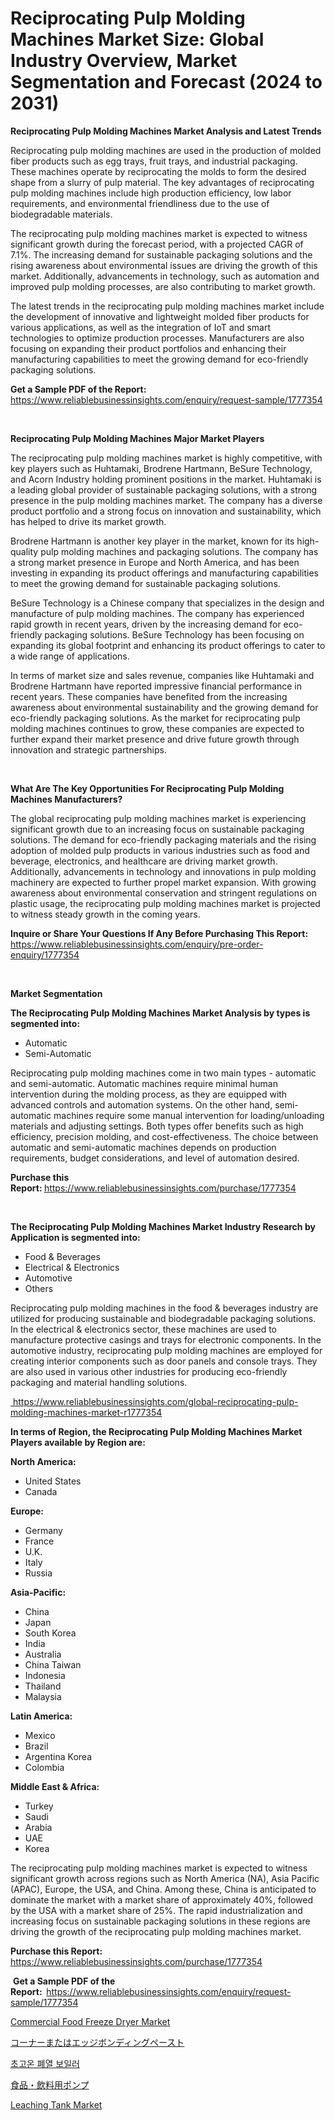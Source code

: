 <p><h1>Reciprocating Pulp Molding Machines Market Size: Global Industry Overview, Market Segmentation and Forecast (2024 to 2031)</h1></p><p><strong>Reciprocating Pulp Molding Machines Market Analysis and Latest Trends</strong></p>
<p><p>Reciprocating pulp molding machines are used in the production of molded fiber products such as egg trays, fruit trays, and industrial packaging. These machines operate by reciprocating the molds to form the desired shape from a slurry of pulp material. The key advantages of reciprocating pulp molding machines include high production efficiency, low labor requirements, and environmental friendliness due to the use of biodegradable materials.</p><p>The reciprocating pulp molding machines market is expected to witness significant growth during the forecast period, with a projected CAGR of 7.1%. The increasing demand for sustainable packaging solutions and the rising awareness about environmental issues are driving the growth of this market. Additionally, advancements in technology, such as automation and improved pulp molding processes, are also contributing to market growth.</p><p>The latest trends in the reciprocating pulp molding machines market include the development of innovative and lightweight molded fiber products for various applications, as well as the integration of IoT and smart technologies to optimize production processes. Manufacturers are also focusing on expanding their product portfolios and enhancing their manufacturing capabilities to meet the growing demand for eco-friendly packaging solutions.</p></p>
<p><strong>Get a Sample PDF of the Report:&nbsp;</strong> <a href="https://www.reliablebusinessinsights.com/enquiry/request-sample/1777354">https://www.reliablebusinessinsights.com/enquiry/request-sample/1777354</a></p>
<p>&nbsp;</p>
<p><strong>Reciprocating Pulp Molding Machines Major Market Players</strong></p>
<p><p>The reciprocating pulp molding machines market is highly competitive, with key players such as Huhtamaki, Brodrene Hartmann, BeSure Technology, and Acorn Industry holding prominent positions in the market. Huhtamaki is a leading global provider of sustainable packaging solutions, with a strong presence in the pulp molding machines market. The company has a diverse product portfolio and a strong focus on innovation and sustainability, which has helped to drive its market growth.</p><p>Brodrene Hartmann is another key player in the market, known for its high-quality pulp molding machines and packaging solutions. The company has a strong market presence in Europe and North America, and has been investing in expanding its product offerings and manufacturing capabilities to meet the growing demand for sustainable packaging solutions.</p><p>BeSure Technology is a Chinese company that specializes in the design and manufacture of pulp molding machines. The company has experienced rapid growth in recent years, driven by the increasing demand for eco-friendly packaging solutions. BeSure Technology has been focusing on expanding its global footprint and enhancing its product offerings to cater to a wide range of applications.</p><p>In terms of market size and sales revenue, companies like Huhtamaki and Brodrene Hartmann have reported impressive financial performance in recent years. These companies have benefited from the increasing awareness about environmental sustainability and the growing demand for eco-friendly packaging solutions. As the market for reciprocating pulp molding machines continues to grow, these companies are expected to further expand their market presence and drive future growth through innovation and strategic partnerships.</p></p>
<p>&nbsp;</p>
<p><strong>What Are The Key Opportunities For Reciprocating Pulp Molding Machines Manufacturers?</strong></p>
<p><p>The global reciprocating pulp molding machines market is experiencing significant growth due to an increasing focus on sustainable packaging solutions. The demand for eco-friendly packaging materials and the rising adoption of molded pulp products in various industries such as food and beverage, electronics, and healthcare are driving market growth. Additionally, advancements in technology and innovations in pulp molding machinery are expected to further propel market expansion. With growing awareness about environmental conservation and stringent regulations on plastic usage, the reciprocating pulp molding machines market is projected to witness steady growth in the coming years.</p></p>
<p><strong>Inquire or Share Your Questions If Any Before Purchasing This Report:</strong> <a href="https://www.reliablebusinessinsights.com/enquiry/pre-order-enquiry/1777354">https://www.reliablebusinessinsights.com/enquiry/pre-order-enquiry/1777354</a></p>
<p>&nbsp;</p>
<p><strong>Market Segmentation</strong></p>
<p><strong>The Reciprocating Pulp Molding Machines Market Analysis by types is segmented into:</strong></p>
<p><ul><li>Automatic</li><li>Semi-Automatic</li></ul></p>
<p><p>Reciprocating pulp molding machines come in two main types - automatic and semi-automatic. Automatic machines require minimal human intervention during the molding process, as they are equipped with advanced controls and automation systems. On the other hand, semi-automatic machines require some manual intervention for loading/unloading materials and adjusting settings. Both types offer benefits such as high efficiency, precision molding, and cost-effectiveness. The choice between automatic and semi-automatic machines depends on production requirements, budget considerations, and level of automation desired.</p></p>
<p><strong>Purchase this Report:&nbsp;</strong><a href="https://www.reliablebusinessinsights.com/purchase/1777354">https://www.reliablebusinessinsights.com/purchase/1777354</a></p>
<p>&nbsp;</p>
<p><strong>The Reciprocating Pulp Molding Machines Market Industry Research by Application is segmented into:</strong></p>
<p><ul><li>Food & Beverages</li><li>Electrical & Electronics</li><li>Automotive</li><li>Others</li></ul></p>
<p><p>Reciprocating pulp molding machines in the food & beverages industry are utilized for producing sustainable and biodegradable packaging solutions. In the electrical & electronics sector, these machines are used to manufacture protective casings and trays for electronic components. In the automotive industry, reciprocating pulp molding machines are employed for creating interior components such as door panels and console trays. They are also used in various other industries for producing eco-friendly packaging and material handling solutions.</p></p>
<p><a href="https://www.reliablebusinessinsights.com/global-reciprocating-pulp-molding-machines-market-r1777354">&nbsp;https://www.reliablebusinessinsights.com/global-reciprocating-pulp-molding-machines-market-r1777354</a></p>
<p><strong>In terms of Region, the Reciprocating Pulp Molding Machines Market Players available by Region are:</strong></p>
<p>
    <p> <strong> North America: </strong>
        <ul>
            <li>United States</li>
            <li>Canada</li>
        </ul>
        </p> 
    <p> <strong> Europe: </strong>
        <ul>
            <li>Germany</li>
            <li>France</li>
            <li>U.K.</li>
            <li>Italy</li>
            <li>Russia</li>
        </ul>
        </p> 
    <p> <strong> Asia-Pacific: </strong>
        <ul>
            <li>China</li>
            <li>Japan</li>
            <li>South Korea</li>
            <li>India</li>
            <li>Australia</li>
            <li>China Taiwan</li>
            <li>Indonesia</li>
            <li>Thailand</li>
            <li>Malaysia</li>
        </ul>
        </p> 
    <p> <strong> Latin America: </strong>
        <ul>
            <li>Mexico</li>
            <li>Brazil</li>
            <li>Argentina Korea</li>
            <li>Colombia</li>
        </ul>
        </p> 
    <p> <strong> Middle East & Africa: </strong>
        <ul>
            <li>Turkey</li>
            <li>Saudi</li>
            <li>Arabia</li>
            <li>UAE</li>
            <li>Korea</li>
        </ul>
    </p>
    </p>
<p><p>The reciprocating pulp molding machines market is expected to witness significant growth across regions such as North America (NA), Asia Pacific (APAC), Europe, the USA, and China. Among these, China is anticipated to dominate the market with a market share of approximately 40%, followed by the USA with a market share of 25%. The rapid industrialization and increasing focus on sustainable packaging solutions in these regions are driving the growth of the reciprocating pulp molding machines market.</p></p>
<p><strong>Purchase this Report: </strong><a href="https://www.reliablebusinessinsights.com/purchase/1777354">https://www.reliablebusinessinsights.com/purchase/1777354</a></p>
<p>&nbsp;<strong>Get a Sample PDF of the Report:&nbsp;&nbsp;</strong><a href="https://www.reliablebusinessinsights.com/enquiry/request-sample/1777354">https://www.reliablebusinessinsights.com/enquiry/request-sample/1777354</a></p>
<p><strong></strong></p>
<p><p><a href="https://github.com/ernidarwin455/Market-Research-Report-List-1/blob/main/commercial-food-freeze-dryer-market.md">Commercial Food Freeze Dryer Market</a></p><p><a href="https://github.com/KaydenJohns1964/Market-Research-Report-List-2/blob/main/3103543162989.md">コーナーまたはエッジボンディングペースト</a></p><p><a href="https://github.com/vseigx30c9a1j/Market-Research-Report-List-2/blob/main/9887580175432.md">초고온 폐열 보일러</a></p><p><a href="https://github.com/marbadji/Market-Research-Report-List-2/blob/main/3657683162988.md">食品・飲料用ポンプ</a></p><p><a href="https://github.com/rakibtthstu9900/Market-Research-Report-List-1/blob/main/leaching-tank-market.md">Leaching Tank Market</a></p></p>